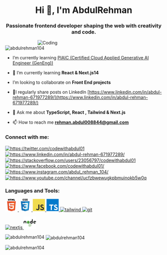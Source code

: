 <h1 align="center">Hi 👋, I'm AbdulRehman</h1>
<h3 align="center">Passionate frontend developer shaping the web with creativity and code.</h3>

<img align="right" alt="Coding" width="400" src="https://media.tenor.com/rePDfDWO3XoAAAAd/hacking.gif">

<p align="left"> <img src="https://komarev.com/ghpvc/?username=abdulrehman104&label=Profile%20views&color=0e75b6&style=flat" alt="abdulrehman104" /> </p>

- I’m currently learning [PIAIC (Certified Cloud Applied Generative AI Engineer (GenEng))](https://www.piaic.org/)

- 🌱 I’m currently learning **React & Next.js14**

- I’m looking to collaborate on **Front End projects**

- 📝I regularly share posts on LinkedIn [https://www.linkedin.com/in/abdul-rehman-671977289/](https://www.linkedin.com/in/abdul-rehman-671977289/)

- 💬 Ask me about **TypeScript, React , Tailwind & Next.js**

- 📫 How to reach me **rehman.abdul008844@gmail.com**

<h3 align="left">Connect with me:</h3>
<p align="left">
<a href="https://twitter.com/https://twitter.com/codewithabdul01" target="blank"><img align="center" src="https://raw.githubusercontent.com/rahuldkjain/github-profile-readme-generator/master/src/images/icons/Social/twitter.svg" alt="https://twitter.com/codewithabdul01" height="30" width="40" /></a>
<a href="https://linkedin.com/in/https://www.linkedin.com/in/abdul-rehman-671977289/" target="blank"><img align="center" src="https://raw.githubusercontent.com/rahuldkjain/github-profile-readme-generator/master/src/images/icons/Social/linked-in-alt.svg" alt="https://www.linkedin.com/in/abdul-rehman-671977289/" height="30" width="40" /></a>
<a href="https://stackoverflow.com/users/https://stackoverflow.com/users/23056797/codewithabdul01" target="blank"><img align="center" src="https://raw.githubusercontent.com/rahuldkjain/github-profile-readme-generator/master/src/images/icons/Social/stack-overflow.svg" alt="https://stackoverflow.com/users/23056797/codewithabdul01" height="30" width="40" /></a>
<a href="https://fb.com/https://www.facebook.com/codewithabdul01/" target="blank"><img align="center" src="https://raw.githubusercontent.com/rahuldkjain/github-profile-readme-generator/master/src/images/icons/Social/facebook.svg" alt="https://www.facebook.com/codewithabdul01/" height="30" width="40" /></a>
<a href="https://instagram.com/https://www.instagram.com/abdul_rehman_104/" target="blank"><img align="center" src="https://raw.githubusercontent.com/rahuldkjain/github-profile-readme-generator/master/src/images/icons/Social/instagram.svg" alt="https://www.instagram.com/abdul_rehman_104/" height="30" width="40" /></a>
<a href="https://www.youtube.com/c/https://www.youtube.com/channel/ucfzbwewugkpbmuinokb5w0q" target="blank"><img align="center" src="https://raw.githubusercontent.com/rahuldkjain/github-profile-readme-generator/master/src/images/icons/Social/youtube.svg" alt="https://www.youtube.com/channel/ucfzbwewugkpbmuinokb5w0q" height="30" width="40" /></a>
</p>

<h3 align="left">Languages and Tools:</h3>
<p align="left"> 
<a href="https://www.w3.org/html/" target="_blank" rel="noreferrer"> <img src="https://raw.githubusercontent.com/devicons/devicon/master/icons/html5/html5-original-wordmark.svg" alt="html5" width="40" height="40"/> </a> 
<a href="https://www.w3schools.com/css/" target="_blank" rel="noreferrer"> <img src="https://raw.githubusercontent.com/devicons/devicon/master/icons/css3/css3-original-wordmark.svg" alt="css3" width="40" height="40"/> </a> 
<a href="https://developer.mozilla.org/en-US/docs/Web/JavaScript" target="_blank" rel="noreferrer"> <img src="https://raw.githubusercontent.com/devicons/devicon/master/icons/javascript/javascript-original.svg" alt="javascript" width="40" height="40"/> </a> 
<a href="https://www.typescriptlang.org/" target="_blank" rel="noreferrer"> <img src="https://raw.githubusercontent.com/devicons/devicon/master/icons/typescript/typescript-original.svg" alt="typescript" width="40" height="40"/> </a> 
<a href="https://tailwindcss.com/" target="_blank" rel="noreferrer"> <img src="https://www.vectorlogo.zone/logos/tailwindcss/tailwindcss-icon.svg" alt="tailwind" width="40" height="40"/> </a>
<a href="https://git-scm.com/" target="_blank" rel="noreferrer"> <img src="https://www.vectorlogo.zone/logos/git-scm/git-scm-icon.svg" alt="git" width="40" height="40"/> </a>

<a href="https://nextjs.org/" target="_blank" rel="noreferrer"> <img src="https://cdn.worldvectorlogo.com/logos/nextjs-2.svg" alt="nextjs" width="40" height="40"/> </a>
<a href="https://nodejs.org" target="_blank" rel="noreferrer"> <img src="https://raw.githubusercontent.com/devicons/devicon/master/icons/nodejs/nodejs-original-wordmark.svg" alt="nodejs" width="40" height="40"/> </a>

</p>

<p><img align="left" src="https://github-readme-stats.vercel.app/api/top-langs?username=abdulrehman104&show_icons=true&locale=en&layout=compact" alt="abdulrehman104" /></p>

<p>&nbsp;<img align="center" src="https://github-readme-stats.vercel.app/api?username=abdulrehman104&show_icons=true&locale=en" alt="abdulrehman104" /></p>

<p><img align="center" src="https://github-readme-streak-stats.herokuapp.com/?user=abdulrehman104&" alt="abdulrehman104" /></p>
